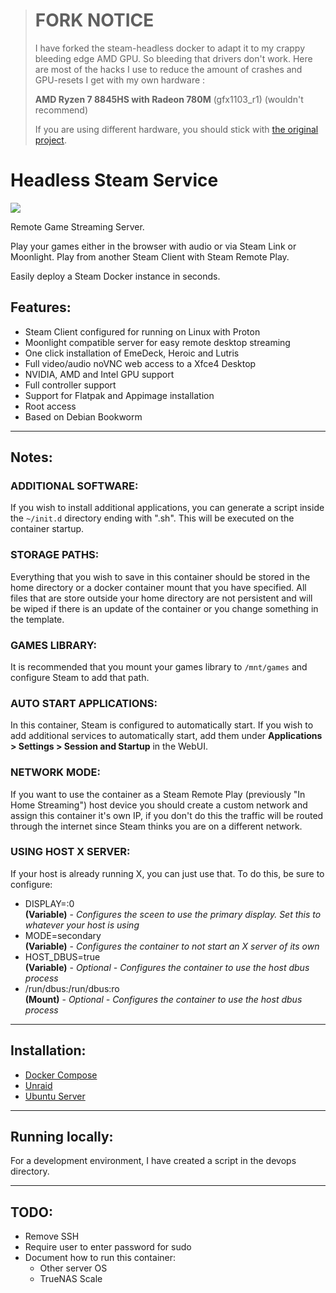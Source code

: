 > # FORK NOTICE
> I have forked the steam-headless docker to adapt it to my crappy bleeding edge AMD GPU. So bleeding that drivers don't work. Here are most of the hacks I use to reduce the amount of crashes and GPU-resets I get with my own hardware :
> 
> **AMD Ryzen 7 8845HS with Radeon 780M** (gfx1103_r1) (wouldn't recommend)
> 
> If you are using different hardware, you should stick with [the original project](https://github.com/Steam-Headless/docker-steam-headless). 

# Headless Steam Service

![](./images/banner.jpg)

Remote Game Streaming Server.

Play your games either in the browser with audio or via Steam Link or Moonlight. Play from another Steam Client with Steam Remote Play.

Easily deploy a Steam Docker instance in seconds.

## Features:
- Steam Client configured for running on Linux with Proton
- Moonlight compatible server for easy remote desktop streaming
- One click installation of EmeDeck, Heroic and Lutris
- Full video/audio noVNC web access to a Xfce4 Desktop
- NVIDIA, AMD and Intel GPU support
- Full controller support
- Support for Flatpak and Appimage installation
- Root access
- Based on Debian Bookworm

---
## Notes:

### ADDITIONAL SOFTWARE:
If you wish to install additional applications, you can generate a script inside the `~/init.d` directory ending with ".sh".
This will be executed on the container startup.

### STORAGE PATHS:
Everything that you wish to save in this container should be stored in the home directory or a docker container mount that you have specified. 
All files that are store outside your home directory are not persistent and will be wiped if there is an update of the container or you change something in the template.

### GAMES LIBRARY:
It is recommended that you mount your games library to `/mnt/games` and configure Steam to add that path.

### AUTO START APPLICATIONS:
In this container, Steam is configured to automatically start. If you wish to add additional services to automatically start, 
add them under **Applications > Settings > Session and Startup** in the WebUI.

### NETWORK MODE:
If you want to use the container as a Steam Remote Play (previously "In Home Streaming") host device you should create a custom network and assign this container it's own IP, if you don't do this the traffic will be routed through the internet since Steam thinks you are on a different network.

### USING HOST X SERVER:
If your host is already running X, you can just use that. To do this, be sure to configure:
  - DISPLAY=:0    
    **(Variable)** - *Configures the sceen to use the primary display. Set this to whatever your host is using*
  - MODE=secondary    
    **(Variable)** - *Configures the container to not start an X server of its own*
  - HOST_DBUS=true    
    **(Variable)** - *Optional - Configures the container to use the host dbus process*
  - /run/dbus:/run/dbus:ro    
    **(Mount)**  - *Optional - Configures the container to use the host dbus process*


---
## Installation:
- [Docker Compose](./docs/docker-compose.md)
- [Unraid](./docs/unraid.md)
- [Ubuntu Server](./docs/ubuntu-server.md)


---
## Running locally:

For a development environment, I have created a script in the devops directory.


---
## TODO:
- Remove SSH
- Require user to enter password for sudo
- Document how to run this container:
    - Other server OS
    - TrueNAS Scale 
